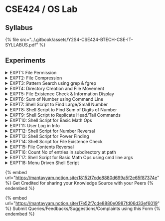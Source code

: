 # CSE424 / OS Lab

## Syllabus

{% file src="../.gitbook/assets/Y2S4-CSE424-BTECH-CSE-IT-SYLLABUS.pdf" %}

## Experiments

<details>

<summary>EXPT1: File Permission</summary>

Write a shell Script to assign a file permission to the given file using Symbolic Mode/Absolute Mode:

```sh
// Some code
```

</details>

<details>

<summary>EXPT2: File Compression</summary>

To compresses a file using gzip and pack commands

```sh
// Some code
```

</details>

<details>

<summary>EXPT3: Pattern Search using grep &#x26; fgrep</summary>

To find a given pattern in a list of files of current directory using grep and fgrep commands.:

```sh
// Some code
```

</details>

<details>

<summary>EXPT4: Directory Creation and File Movement</summary>

Write a shell script to create two directories and store five files in one directory using the related commands and to transfer all the files to another directory

```sh
// Some code
```

</details>

<details>

<summary>EXPT5: File Existence Check &#x26; Information Display</summary>

Write a shell script to accept a file name as input and display whether it exits or not. If it exists, then give the details of its attributes like access permission, its size etc.:

```sh
// Some code
```

</details>

<details>

<summary>EXPT6: Sum of Number using Command Line</summary>

Shell Script to find out the sum of the given numbers using command line argument.

```sh
// Some code
```

</details>

<details>

<summary>EXPT7: Shell Script to Find Large/Small Number</summary>

Write a shell script to find the largest among the 3 given numbers also write a shell script to find the smallest.

```sh
// Some code
```

</details>

<details>

<summary>EXPT8: Shell Script to Find Sum of Digits of Number</summary>

Write a shell script to find sum of digits of a number

```sh
// Some code
```

</details>

<details>

<summary>EXPT9: Shell Script to Replicate Head/Tail Commands</summary>

Write a shell scripts which works similar to the Unix commands Head Tail.

```sh
// Some code
```

</details>

<details>

<summary>EXPT10: Shell Script for Basic Math Ops</summary>

Write a shell script to find the sum, the average and the product of the four integers entered.

```sh
// Some code
```

</details>

<details>

<summary>EXPT11: User Log in Info</summary>

Write a shell script to find how many terminals has this user logged in.

```sh
// Some code
```

</details>

<details>

<summary>EXPT12: Shell Script for Number Reversal</summary>

Write a shell script to reverse a number supplied by a user.:

```sh
// Some code
```

</details>

<details>

<summary>EXPT13: Shell Script for Power Finding</summary>

Write a script to find the value of one number raised to the power of another.:

```sh
// Some code
```

</details>

<details>

<summary>EXPT14: Shell Script for File Existence Check</summary>

Write a shell script, which will receive any number of filenames as arguments. The shell script should check whether such files already exist.

```sh
// Some code
```

</details>

<details>

<summary>EXPT15: File Contents Reversal</summary>

Write a shell script to reverse the contents of a file:.

```sh
// Some code
```

</details>

<details>

<summary>EXPT16: Count No of entries in subdirectory at path</summary>

Write a script to count and report the number of entries in each subdirectory mentioned in the path, which is supplied as a command-line argument.

```sh
// Some code
```

</details>

<details>

<summary>EXPT17: Shell Script for Basic Math Ops using cmd line args</summary>

Write a shell program to add, subtract and multiply the 2 given numbers passed as command line arguments:

```sh
// Some code
```

</details>

<details>

<summary>EXPT18: Menu Driven Shell Script</summary>

Write a menu driven shell script for Copy a file, remove a file, Move a file.

```sh
// Some code
```

</details>

{% embed url="https://mantavyam.notion.site/18152f7cde8880d699a5f2e65f87374e" %}
Get Credited for sharing your Knowledge Source with your Peers
{% endembed %}

{% embed url="https://mantavyam.notion.site/17e52f7cde8880e0987fd06d33ef6019" %}
Submit Queries/Feedbacks/Suggestions/Complaints using this Form
{% endembed %}
